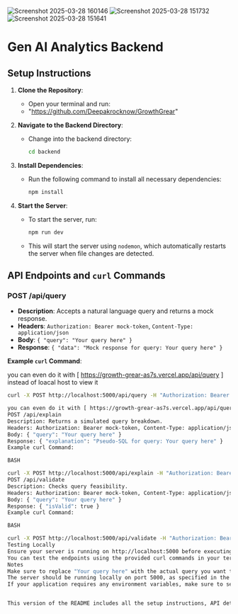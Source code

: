 ![Screenshot 2025-03-28 160146](https://github.com/user-attachments/assets/675d1728-c2d0-4aa5-bc6c-588fdc24b705)
![Screenshot 2025-03-28 151732](https://github.com/user-attachments/assets/89a5e513-fcd6-4ffd-89b9-1937850227a9)
![Screenshot 2025-03-28 151641](https://github.com/user-attachments/assets/dac90667-1398-4e8c-aadb-0be01def34ba)



# Gen AI Analytics Backend

## Setup Instructions

1. **Clone the Repository**:

   - Open your terminal and run:
   - 
      "https://github.com/Deepakrocknow/GrowthGrear"
     
2. **Navigate to the Backend Directory**:

   - Change into the backend directory:
     ```bash
     cd backend
     ```

3. **Install Dependencies**:

   - Run the following command to install all necessary dependencies:
     ```bash
     npm install
     ```

4. **Start the Server**:
   - To start the server, run:
     ```bash
     npm run dev
     ```
   - This will start the server using `nodemon`, which automatically restarts the server when file changes are detected.

## API Endpoints and `curl` Commands

### POST /api/query

- **Description**: Accepts a natural language query and returns a mock response.
- **Headers**: `Authorization: Bearer mock-token`, `Content-Type: application/json`
- **Body**: `{ "query": "Your query here" }`
- **Response**: `{ "data": "Mock response for query: Your query here" }`

**Example `curl` Command**:

you can even do it with [ https://growth-grear-as7s.vercel.app/api/query ] instead of loacal host to view it


```bash
curl -X POST http://localhost:5000/api/query -H "Authorization: Bearer mock-token" -H "Content-Type: application/json" -d '{"query": "What is the sales data for Q1?"}'

you can even do it with [ https://growth-grear-as7s.vercel.app/api/query ] instead of loacal host to view it
POST /api/explain
Description: Returns a simulated query breakdown.
Headers: Authorization: Bearer mock-token, Content-Type: application/json
Body: { "query": "Your query here" }
Response: { "explanation": "Pseudo-SQL for query: Your query here" }
Example curl Command:

BASH

curl -X POST http://localhost:5000/api/explain -H "Authorization: Bearer mock-token" -H "Content-Type: application/json" -d '{"query": "What is the sales data for Q1?"}'
POST /api/validate
Description: Checks query feasibility.
Headers: Authorization: Bearer mock-token, Content-Type: application/json
Body: { "query": "Your query here" }
Response: { "isValid": true }
Example curl Command:

BASH

curl -X POST http://localhost:5000/api/validate -H "Authorization: Bearer mock-token" -H "Content-Type: application/json" -d '{"query": "What is the sales data for Q1?"}'
Testing Locally
Ensure your server is running on http://localhost:5000 before executing the curl commands.
You can test the endpoints using the provided curl commands in your terminal or use a tool like Postman for a more interactive experience.
Notes
Make sure to replace "Your query here" with the actual query you want to test.
The server should be running locally on port 5000, as specified in the server.js file.
If your application requires any environment variables, make sure to set them up in a .env file or directly in your environment.


This version of the README includes all the setup instructions, API details, and `curl` commands on a single page for easy reference. If you have any further questions or need additional assistance, feel free to ask!
```

